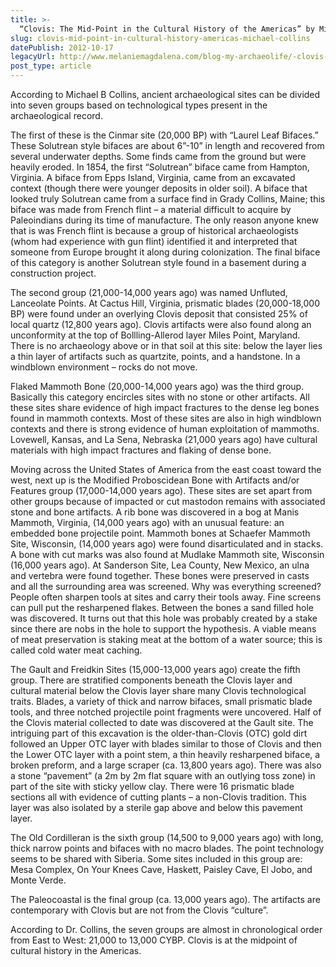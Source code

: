 ```yaml
---
title: >-
  “Clovis: The Mid-Point in the Cultural History of the Americas” by Michael B. Collins (Texas State University)
slug: clovis-mid-point-in-cultural-history-americas-michael-collins
datePublish: 2012-10-17
legacyUrl: http://www.melaniemagdalena.com/blog-my-archaeolife/-clovis-the-mid-point-in-the-cultural-history-of-the-americas-by-michael-b-collins-texas-state-university
post_type: article
---
```


According to Michael B Collins, ancient archaeological sites can be divided into seven groups based on technological types present in the archaeological record.  
  
The first of these is the Cinmar site (20,000 BP) with “Laurel Leaf Bifaces.” These Solutrean style bifaces are about 6”-10” in length and recovered from several underwater depths. Some finds came from the ground but were heavily eroded. In 1854, the first “Solutrean” biface came from Hampton, Virginia. A biface from Epps Island, Virginia, came from an excavated context (though there were younger deposits in older soil). A biface that looked truly Solutrean came from a surface find in Grady Collins, Maine; this biface was made from French flint – a material difficult to acquire by Paleoindians during its time of manufacture. The only reason anyone knew that is was French flint is because a group of historical archaeologists (whom had experience with gun flint) identified it and interpreted that someone from Europe brought it along during colonization. The final biface of this category is another Solutrean style found in a basement during a construction project.  
  
The second group (21,000-14,000 years ago) was named Unfluted, Lanceolate Points. At Cactus Hill, Virginia, prismatic blades (20,000-18,000 BP) were found under an overlying Clovis deposit that consisted 25% of local quartz (12,800 years ago). Clovis artifacts were also found along an unconformity at the top of Bollling-Allerod layer Miles Point, Maryland. There is no archaeology above or in that soil at this site: below the layer lies a thin layer of artifacts such as quartzite, points, and a handstone. In a windblown environment – rocks do not move.  
  
Flaked Mammoth Bone (20,000-14,000 years ago) was the third group. Basically this category encircles sites with no stone or other artifacts. All these sites share evidence of high impact fractures to the dense leg bones found in mammoth contexts. Most of these sites are also in high windblown contexts and there is strong evidence of human exploitation of mammoths. Lovewell, Kansas, and La Sena, Nebraska (21,000 years ago) have cultural materials with high impact fractures and flaking of dense bone.  
  
Moving across the United States of America from the east coast toward the west, next up is the Modified Proboscidean Bone with Artifacts and/or Features group (17,000-14,000 years ago). These sites are set apart from other groups because of impacted or cut mastodon remains with associated stone and bone artifacts. A rib bone was discovered in a bog at Manis Mammoth, Virginia, (14,000 years ago) with an unusual feature: an embedded bone projectile point. Mammoth bones at Schaefer Mammoth Site, Wisconsin, (14,000 years ago) were found disarticulated and in stacks. A bone with cut marks was also found at Mudlake Mammoth site, Wisconsin (16,000 years ago). At Sanderson Site, Lea County, New Mexico, an ulna and vertebra were found together. These bones were preserved in casts and all the surrounding area was screened. Why was everything screened? People often sharpen tools at sites and carry their tools away. Fine screens can pull put the resharpened flakes. Between the bones a sand filled hole was discovered. It turns out that this hole was probably created by a stake since there are nobs in the hole to support the hypothesis. A viable means of meat preservation is staking meat at the bottom of a water source; this is called cold water meat caching.  
  
The Gault and Freidkin Sites (15,000-13,000 years ago) create the fifth group. There are stratified components beneath the Clovis layer and cultural material below the Clovis layer share many Clovis technological traits. Blades, a variety of thick and narrow bifaces, small prismatic blade tools, and three notched projectile point fragments were uncovered. Half of the Clovis material collected to date was discovered at the Gault site. The intriguing part of this excavation is the older-than-Clovis (OTC) gold dirt followed an Upper OTC layer with blades similar to those of Clovis and then the Lower OTC layer with a point stem, a thin heavily resharpened biface, a broken preform, and a large scraper (ca. 13,800 years ago). There was also a stone “pavement” (a 2m by 2m flat square with an outlying toss zone) in part of the site with sticky yellow clay. There were 16 prismatic blade sections all with evidence of cutting plants – a non-Clovis tradition. This layer was also isolated by a sterile gap above and below this pavement layer.  
  
The Old Cordilleran is the sixth group (14,500 to 9,000 years ago) with long, thick narrow points and bifaces with no macro blades. The point technology seems to be shared with Siberia. Some sites included in this group are: Mesa Complex, On Your Knees Cave, Haskett, Paisley Cave, El Jobo, and Monte Verde.  
  
The Paleocoastal is the final group (ca. 13,000 years ago). The artifacts are contemporary with Clovis but are not from the Clovis “culture”.  
  
According to Dr. Collins, the seven groups are almost in chronological order from East to West: 21,000 to 13,000 CYBP. Clovis is at the midpoint of cultural history in the Americas.  
